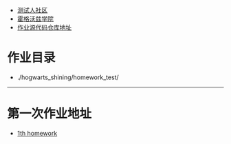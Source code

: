 - [测试人社区](https://ceshiren.com/)
- [霍格沃兹学院](https://testerh.ke.qq.com/)
- [作业源代码仓库地址](https://gitlab.stuq.ceshiren.com/ck/ck18/HogwartsSDET18)

# 作业目录
- ./hogwarts_shining/homework_test/
---

# 第一次作业地址
- [1th homework]()